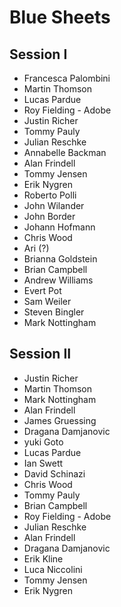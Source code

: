 # Blue Sheets

## Session I

* Francesca Palombini
* Martin Thomson
* Lucas Pardue
* Roy Fielding - Adobe
* Justin Richer
* Tommy Pauly
* Julian Reschke
* Annabelle Backman
* Alan Frindell
* Tommy Jensen
* Erik Nygren
* Roberto Polli
* John Wilander
* John Border
* Johann Hofmann
* Chris Wood
* Ari (?)
* Brianna Goldstein
* Brian Campbell
* Andrew Williams
* Evert Pot
* Sam Weiler
* Steven Bingler
* Mark Nottingham


## Session II

* Justin Richer
* Martin Thomson
* Mark Nottingham
* Alan Frindell
* James Gruessing
* Dragana Damjanovic
* yuki Goto
* Lucas Pardue
* Ian Swett
* David Schinazi
* Chris Wood
* Tommy Pauly
* Brian Campbell
* Roy Fielding - Adobe
* Julian Reschke
* Alan Frindell
* Dragana Damjanovic
* Erik Kline
* Luca Niccolini
* Tommy Jensen
* Erik Nygren
